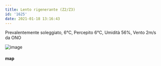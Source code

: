 ```yaml
---
title: Lento rigenerante (Z2/Z3)
id: '1625'
date: 2021-01-18 13:16:43
---
```


Prevalentemente soleggiato, 6°C, Percepito 6°C, Umidità 56%, Vento 2m/s da ONO

![image](/images/2021/08/20210118-activity-map.png)

#### map